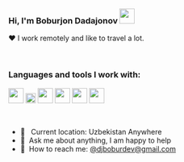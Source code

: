 ### Hi, I'm Boburjon Dadajonov <img src="https://media1.giphy.com/media/w1OBpBd7kJqHrJnJ13/giphy.gif?cid=ecf05e47iuzyjq796uz7yynzwm6n8rpaird2xl8wb8eofh2a&rid=giphy.gif&ct=s" width="30px">

❤️ I work remotely and like to travel a lot.



<br />

### Languages and tools I work with:

<code><img src="https://www.freepnglogos.com/uploads/html5-logo-png/html5-logo-html-logo-10.png" width="30px"></code>
<code><img src="https://batflat.org/themes/default/img/css-logo.png" width="20px"></code>
<code><img src="https://sass-lang.com/assets/img/styleguide/white-e44bed0d.png" width="30px"></code>
<code><img src="https://icon-library.com/images/b-icon/b-icon-0.jpg" width="30px"></code>
<code><img src="https://brandslogos.com/wp-content/uploads/images/large/javascript-logo-black-and-white.png" width="30px"></code>
<code><img src="https://cdn.freebiesupply.com/logos/large/2x/react-1-logo-black-and-white.png" width="30px"></code>

<br />

- 📍 &nbsp; Current location: Uzbekistan Anywhere
- 📝&nbsp; Ask me about anything, I am happy to help
- 📨&nbsp; How to reach me: [@djboburdev@gmail.com](https://www.instagram.com/dj.boburjon/)
